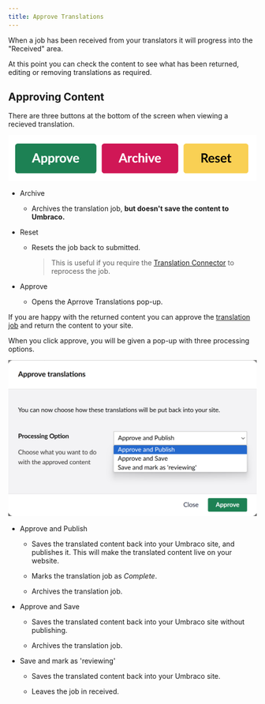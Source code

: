 ```yaml
---
title: Approve Translations
---
```


When a job has been received from your translators it will progress into the "Received" area. 

At this point you can check the content to see what has been returned, editing or removing translations as required.

## Approving Content 

There are three buttons at the bottom of the screen when viewing a recieved translation.

![Approve, Archive, and Reset buttons](approveArchiveReset.png)

- Archive

     - Archives the translation job, **but doesn't save the content to Umbraco.** 

- Reset
    
     - Resets the job back to submitted.
    
        > This is useful if you require the [Translation Connector](../reference/fundementals/connector) to reprocess the job.

- Approve
     - Opens the Aprrove Translations pop-up.

If you are happy with the returned content you can approve the [translation job](../reference/fundementals/job) and return the content to your site. 

When you click approve, you will be given a pop-up with three processing options. 

![Approve button](approvebutton.png)

- Approve and Publish

     - Saves the translated content back into your Umbraco site, and publishes it. This will make the translated content live on your website. 
    
     - Marks the translation job as *Complete*.

     - Archives the translation job. 
     

- Approve and Save

     - Saves the translated content back into your Umbraco site without publishing. 

     - Archives the translation job.


- Save and mark as 'reviewing'

     - Saves the translated content back into your Umbraco site.

     - Leaves the job in received.


     



